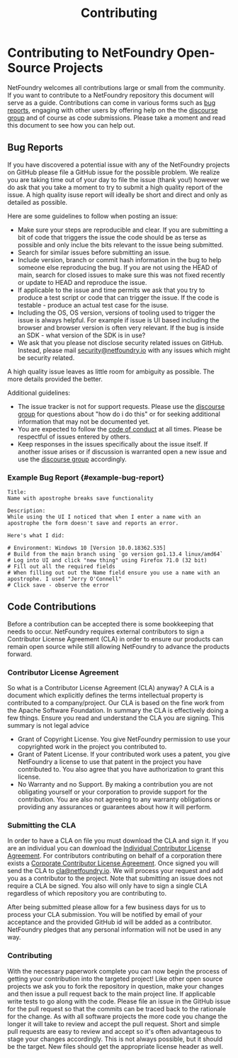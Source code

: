 ﻿---
title: Contributing
---

# Contributing to NetFoundry Open-Source Projects

NetFoundry welcomes all contributions large or small from the community. If you want to contribute to a NetFoundry
repository this document will serve as a guide. Contributions can come in various forms such
as [bug reports](#example-bug-report), engaging with other users by offering help on the
the [discourse group](https://openziti.discourse.group/) and of course as code submissions. Please take a moment and
read this document to see how you can help out.

## Bug Reports

If you have discovered a potential issue with any of the NetFoundry projects on GitHub please file a GitHub issue for
the possible problem. We realize you are taking time out of your day to file the issue (thank you!) however we do ask
that you take a moment to try to submit a high quality report of the issue. A high quality isuse report will ideally be
short and direct and only as detailed as possible.

Here are some guidelines to follow when posting an issue:

* Make sure your steps are reproducible and clear. If you are submitting a bit of code that triggers the issue the code
  should be as terse as possible and only inclue the bits relevant to the issue being submitted.
* Search for similar issues before submitting an issue.
* Include version, branch or commit hash information in the bug to help someone else reproducing the bug. If you are not
  using the HEAD of main, search for closed issues to make sure this was not fixed recently or update to HEAD and
  reproduce the issue.
* If applicable to the issue and time permits we ask that you try to produce a test script or code that can trigger the
  issue. If the code is testable - produce an actual test case for the isuse.
* Including the OS, OS version, versions of tooling used to trigger the issue is always helpful. For example if issue is
  UI based including the browser and browser version is often very relevant. If the bug is inside an SDK - what version
  of the SDK is in use?
* We ask that you please not disclose security related issues on GitHub. Instead, please mail security@netfoundry.io
  with any issues which might be security related.

A high quality issue leaves as little room for ambiguity as possible. The more details provided the better.

Additional guidelines:

* The issue tracker is not for support requests. Please use the [discourse group](https://openziti.discourse.group/) for
  questions about "how do i do this" or for seeking additional information that may not be documented yet.
* You are expected to follow the [code of conduct](./CODE_OF_CONDUCT.md) at all times. Please be respectful of issues
  entered by others.
* Keep responses in the issues specifically about the issue itself. If another issue arises or if discussion is
  warranted open a new issue and use the [discourse group](https://openziti.discourse.group/) accordingly.

### Example Bug Report {#example-bug-report}

```
Title: 
Name with apostrophe breaks save functionality

Description:
While using the UI I noticed that when I enter a name with an apostrophe the form doesn't save and reports an error.

Here's what I did:

# Environment: Windows 10 [Version 10.0.18362.535]
# Build from the main branch using `go version go1.13.4 linux/amd64`
# Log into UI and click "new thing" using Firefox 71.0 (32 bit)
# Fill out all the required fields
# When filling out out the Name field ensure you use a name with an apostrophe. I used "Jerry O'Connell"
# Click save - observe the error
```

## Code Contributions

Before a contribution can be accepted there is some bookkeeping that needs to occur. NetFoundry requires external
contributors to sign a Contributor License Agreement (CLA) in order to ensure our products can remain open source while
still allowing NetFoundry to advance the products forward.

### Contributor License Agreement

So what is a Contributor License Agreement (CLA) anyway? A CLA is a document which explicitly defines the terms
intellectual property is contributed to a company/project. Our CLA is based on the fine work from the Apache Software
Foundation. In summary the CLA is effectively doing a few things. Ensure you read and understand the CLA you are
signing. This summary is not legal advice

* Grant of Copyright License. You give NetFoundry permission to use your copyrighted work in the project you contributed
  to.
* Grant of Patent License. If your contributed work uses a patent, you give NetFoundry a license to use that patent in
  the project you have contributed to. You also agree that you have authorization to grant this license.
* No Warranty and no Support. By making a contribution you are not obligating yourself or your corporation to provide
  support for the contribution. You are also not agreeing to any warranty obligations or providing any assurances or
  guarantees about how it will perform.

### Submitting the CLA

In order to have a CLA on file you must download the CLA and sign it. If you are an individual you can download
the [Individual Contributor License Agreement](/policies/NetFoundry-ICLA.pdf). For contributors contributing on behalf
of a corporation there exists a [Corporate Contributor License Agreement](/policies/NetFoundry-CCLA.pdf). Once signed
you will send the CLA to [cla@netfoundry.io](mailto:cla@netfoundry.io). We will process your request and add you as a
contributor to the project. Note that submitting an issue does not require a CLA be signed. You also will only have to
sign a single CLA regardless of which repository you are contributing to.

After being submitted please allow for a few business days for us to process your CLA submission. You will be notified
by email of your acceptance and the provided GitHub id will be added as a contributor. NetFoundry pledges that any
personal information will not be used in any way.

### Contributing

With the necessary paperwork complete you can now begin the process of getting your contribution into the targeted
project! Like other open source projects we ask you to fork the repository in question, make your changes and then issue
a pull request back to the main project line. If applicable write tests to go along with the code. Please file an issue
in the GitHub issue for the pull request so that the commits can be traced back to the rationale for the change. As with
all software projects the more code you change the longer it will take to review and accept the pull request. Short and
simple pull requests are easy to review and accept so it's often advantageous to stage your changes accordingly. This is
not always possible, but it should be the target. New files should get the appropriate license header as well.
